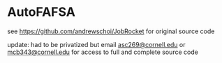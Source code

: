 # AutoFAFSA

see https://github.com/andrewschoi/JobRocket for original source code

update: had to be privatized but email asc269@cornell.edu or mcb343@cornell.edu for access to full and complete source code


    

